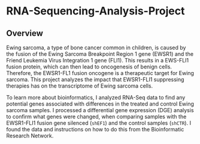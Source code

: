 # RNA-Sequencing-Analysis-Project

## Overview

Ewing sarcoma, a type of bone cancer common in children, is caused by the fusion of the Ewing Sarcoma Breakpoint Region 1 gene (EWSR1) and the Friend Leukemia Virus Integration 1 gene (FLI1). This results in a EWS-FLI1 fusion protein, which can then lead to oncogenesis of benign cells. Therefore, the EWSR1-FL1 fusion oncogene  is a therapeutic target for Ewing sarcoma. This project analyzes the impact that EWSR1-FLI1 suppressing therapies has on the transcriptome of Ewing sarcoma cells. 

To learn more about bioinformatics, I analyzed RNA-Seq data to find any potential genes associated with differences in the treated and control Ewing sarcoma samples. I processed a differential gene expression (DGE) analysis to confirm what genes were changed, when comparing samples with the EWSR1-FLI1 fusion gene silenced (`shEF1`) and the control samples (`shCTR`). I found the data and instructions on how to do this from the Bioinformatic Research Network.
